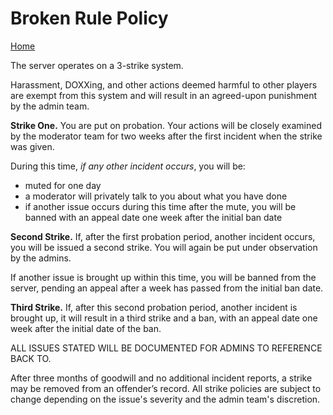 # Broken Rule Policy
[Home](../11%20General/11.01%20Server%20Introduction.md)

The server operates on a 3-strike system. 

Harassment, DOXXing, and other actions deemed harmful to other players are exempt from this system and will result in an agreed-upon punishment by the admin team.

**Strike One.** You are put on probation. Your actions will be closely examined by the moderator team for two weeks after the first incident when the strike was given.

During this time, *if any other incident occurs*, you will be:
- muted for one day
- a moderator will privately talk to you about what you have done
- if another issue occurs during this time after the mute, you will be banned with an appeal date one week after the initial ban date

**Second Strike.** If, after the first probation period, another incident occurs, you will be issued a second strike. You will again be put under observation by the admins. 

If another issue is brought up within this time, you will be banned from the server, pending an appeal after a week has passed from the initial ban date.

**Third Strike.** If, after this second probation period, another incident is brought up, it will result in a third strike and a ban, with an appeal date one week after the initial date of the ban.

ALL ISSUES STATED WILL BE DOCUMENTED FOR ADMINS TO REFERENCE BACK TO.

After three months of goodwill and no additional incident reports, a strike may be removed from an offender’s record. All strike policies are subject to change depending on the issue's severity and the admin team's discretion.